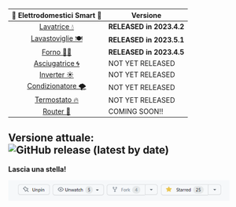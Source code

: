 | 📡 Elettrodomestici Smart 📶| Versione
| :---: | --- |
| [Lavatrice 💧](lavatrice.md)|**RELEASED in 2023.4.2**|
| [Lavastoviglie 🍽](lavastoviglie.md)|**RELEASED in 2023.5.1**| 
| [Forno 👨‍🍳](forno.md)|**RELEASED in 2023.4.5**|
| [Asciugatrice 🌀](#asciugatrice)|NOT YET RELEASED| 
| [Inverter ☀](#inverter)|NOT YET RELEASED| 
| [Condizionatore 🌪](#condizionatore)|NOT YET RELEASED|
| [Termostato 🔥](#termostato)|NOT YET RELEASED|
| [Router 📶](#router)|COMING SOON!!|


## Versione attuale: ![GitHub release (latest by date)](https://img.shields.io/github/v/release/jumping2000/ha-packages)

<b>Lascia una stella!</b>
<div><img width = "450" src="img/star.png"/></div>


